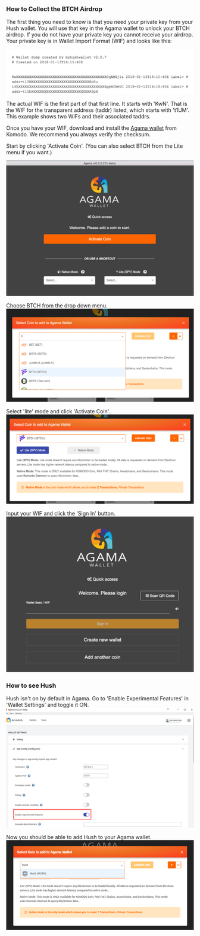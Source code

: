 
### How to Collect the BTCH Airdrop

The first thing you need to know is that you need your private key from your Hush wallet. You will use that key in the Agama wallet to unlock your BTCH airdrop. If you do not have your private key you cannot receive your airdrop. Your private key is in Wallet Import Format (WIF) and looks like this:

<img src=https://raw.githubusercontent.com/clamoring/Collecting_BTCH_airdrop/master/private_key_file.png>



The actual WIF is the first part of that first line. It starts with 'KwN'. That is the WIF for the transparent address (taddr) listed, which starts with 't1UM'. This example shows two WIFs and their associated taddrs.

Once you have your WIF, download and install the [Agama wallet](https://www.komodoplatform.com/en/downloads) from Komodo. We recommend you always verify the checksum.

Start by clicking 'Activate Coin'. (You can also select BTCH from the Lite menu if you want.)

![first_screen](https://raw.githubusercontent.com/clamoring/Collecting_BTCH_airdrop/master/first_screen.png "first screen")

Choose BTCH from the drop down menu.
![select_coin](https://raw.githubusercontent.com/clamoring/Collecting_BTCH_airdrop/master/select_coin.png "select coin")

Select 'lite' mode and click 'Activate Coin'.
![select_lite](https://raw.githubusercontent.com/clamoring/Collecting_BTCH_airdrop/master/select_lite.png "select lite")

Input your WIF and click the 'Sign In' button.
![input_WIF](https://raw.githubusercontent.com/clamoring/Collecting_BTCH_airdrop/master/input_WIF.png "input WIF")



### How to see Hush
Hush isn't on by default in Agama. Go to 'Enable Experimental Features' in 'Wallet Settings' and toggle it ON.
![experimental_settings](https://raw.githubusercontent.com/clamoring/Collecting_BTCH_airdrop/master/experimental_settings.png "experimental settings")

Now you should be able to add Hush to your Agama wallet.
![add_hush](https://raw.githubusercontent.com/clamoring/Collecting_BTCH_airdrop/master/add_hush.png "first screen")
